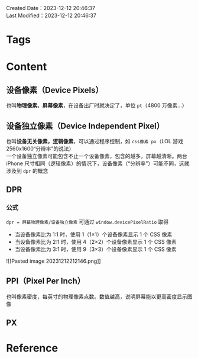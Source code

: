 Created Date：2023-12-12 20:46:37  
Last Modified：2023-12-12 20:46:37

# Tags

# Content

## 设备像素（Device Pixels）

也叫**物理像素、屏幕像素**，在设备出厂时就决定了，单位 `pt`（4800 万像素…）

## 设备独立像素（Device Independent Pixel）

也叫**设备无关像素，逻辑像素**，可以通过程序控制，如 `css像素 px`（LOL 游戏 2560x1600“分辨率”的说法）  
一个设备独立像素可能包含不止一个设备像素，包含的越多，屏幕越清晰。两台 iPhone 尺寸相同（逻辑像素）的情况下，设备像素（“分辨率”）可能不同，这就涉及到 `dpr` 的概念

## DPR

### 公式

`dpr = 屏幕物理像素/设备独立像素` 可通过 `window.devicePixelRatio` 取得  

- 当设备像素比为 1:1 时，使用 1（1×1）个设备像素显示 1 个 CSS 像素
- 当设备像素比为 2:1 时，使用 4（2×2）个设备像素显示 1 个 CSS 像素
- 当设备像素比为 3:1 时，使用 9（3×3）个设备像素显示 1 个 CSS 像素  

![[Pasted image 20231212212146.png]]

## PPI（Pixel Per Inch）

也叫像素密度，每英寸的物理像素点数。数值越高，说明屏幕能以更高密度显示图像

## PX

# Reference
